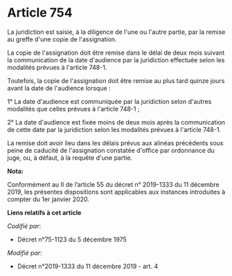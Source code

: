 # Article 754

La juridiction est saisie, à la diligence de l'une ou l'autre partie, par la remise au greffe d'une copie de l'assignation.

La copie de l'assignation doit être remise dans le délai de deux mois suivant la communication de la date d'audience par la
juridiction effectuée selon les modalités prévues à l'article 748-1.

Toutefois, la copie de l'assignation doit être remise au plus tard quinze jours avant la date de l'audience lorsque :

1° La date d'audience est communiquée par la juridiction selon d'autres modalités que celles prévues à l'article 748-1 ;

2° La date d'audience est fixée moins de deux mois après la communication de cette date par la juridiction selon les
modalités prévues à l'article 748-1.

La remise doit avoir lieu dans les délais prévus aux alinéas précédents sous peine de caducité de l'assignation constatée
d'office par ordonnance du juge, ou, à défaut, à la requête d'une partie.

**Nota:**

Conformément au II de l’article 55 du décret n° 2019-1333 du 11 décembre 2019, les présentes dispositions sont applicables
aux instances introduites à compter du 1er janvier 2020.

**Liens relatifs à cet article**

_Codifié par_:

  - Décret n°75-1123 du 5 décembre 1975

_Modifié par_:

  - Décret n°2019-1333 du 11 décembre 2019 - art. 4
